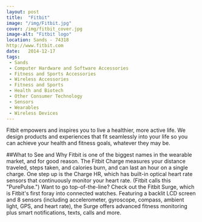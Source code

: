 ```yaml
---
layout: post
title:  "Fitbit"
image: "/img/Fitbit.jpg"
cover: /img/fitbit_cover.jpg
image-alt: "Fitbit logo"
location: Sands - 74318
http://www.fitbit.com
date:   2014-12-17
tags:
 - Sands
 - Computer Hardware and Software Accessories
 - Fitness and Sports Accessories
 - Wireless Accessories
 - Fitness and Sports
 - Health and Biotech
 - Other Consumer Technology
 - Sensors
 - Wearables
 - Wireless Devices
---
```


Fitbit empowers and inspires you to live a healthier, more active life. We design products and experiences that fit seamlessly into your life so you can achieve your health and fitness goals, whatever they may be.

##What to See and Why
Fitbit is one of the biggest names in the wearable market, and for good reason. The Fitbit Charge measures your distance traveled, steps taken, and calories burn, and can last an hour on a single charge. One step up is the Charge HR, which has built-in optical heart rate sensors that continuously monitor your heart rate. (Fitbit calls this "PurePulse.") Want to go top-of-the-line? Check out the Fitbit Surge, which is Fitbit's first foray into connected watches. Featuring a backlit LCD screen and 8 sensors (including accelerometer, gyroscope, compass, ambient light, GPS, and heart rate), the Surge offers advanced fitness monitoring plus smart notifications, texts, calls and more. 